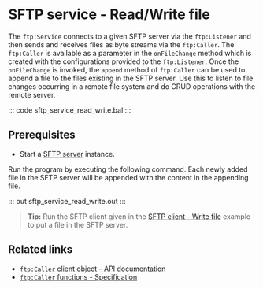 # SFTP service - Read/Write file

The `ftp:Service` connects to a given SFTP server via the `ftp:Listener` and then sends and receives files as byte streams via the `ftp:Caller`. The `ftp:Caller` is available as a parameter in the `onFileChange` method which is created with the configurations provided to the `ftp:Listener`. Once the `onFileChange` is invoked, the `append` method of `ftp:Caller` can be used to append a file to the files existing in the SFTP server. Use this to listen to file changes occurring in a remote file system and do CRUD operations with the remote server.

::: code sftp_service_read_write.bal :::

## Prerequisites
- Start a [SFTP server](https://hub.docker.com/r/atmoz/sftp/) instance.

Run the program by executing the following command. Each newly added file in the SFTP server will be appended with the content in the appending file.

::: out sftp_service_read_write.out :::

>**Tip:** Run the SFTP client given in the [SFTP client - Write file](/learn/by-example/sftp-client-write) example to put a file in the SFTP server.

## Related links
- [`ftp:Caller` client object - API documentation](https://lib.ballerina.io/ballerina/ftp/latest/clients/Caller)
- [`ftp:Caller` functions - Specification](/spec/ftp/#52-functions)
